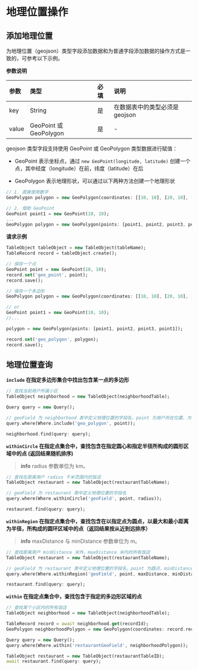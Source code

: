 # 地理位置操作

## 添加地理位置

为地理位置（geojson）类型字段添加数据和为普通字段添加数据的操作方式是一致的，可参考以下示例。

**参数说明**

| 参数   | 类型                     | 必填 | 说明 |
| :---- | :---------------------- | :--- | :--- |
| key   | String                  | 是   | 在数据表中的类型必须是 geojson |
| value | GeoPoint 或 GeoPolygon   | 是   | - |

geojson 类型字段支持使用 GeoPoint 或 GeoPolygon 类型数据进行赋值：

* GeoPoint 表示坐标点，通过 `new GeoPoint(longitude, latitude)` 创建一个点，其中经度（longitude）在前，纬度（latitude）在后

* GeoPolygon 表示地理形状，可以通过以下两种方法创建一个地理形状

```dart
// 1. 直接使用数字
GeoPolygon polygon = new GeoPolygon(coordinates: [[10, 10], [20, 10], [30, 20], [10, 10]]);

// 2. 借助 GeoPoint
GeoPoint point1 = new GeoPoint(10, 10);
...
GeoPolygon polygon = new GeoPolygon(points: [point1, point2, point3, point1]);
```

**请求示例**

```dart
TableObject tableObject = new TableObject(tableName);
TableRecord record = tableObject.create();

// 保存一个点
GeoPoint point = new GeoPoint(10, 10);
record.set('geo_point', point);
record.save();

// 保存一个多边形
GeoPolygon polygon = new GeoPolygon(coordinates: [[10, 10], [20, 10], [30, 20], [10, 10]]); // 前后两点相同，即需构成一个闭环

// or
GeoPoint point1 = new GeoPoint(10, 10);
//...

polygon = new GeoPolygon(points: [point1, point2, point3, point1]);

record.set('geo_polygon', polygon);
record.save();
```


## 地理位置查询

**`include` 在指定多边形集合中找出包含某一点的多边形**

```dart
// 查找当前用户所属小区
TableObject neighborhood = new TableObject(neighborhoodTable);

Query query = new Query();

// geoField 为 neighborhood 表中定义地理位置的字段名，point 为用户所在位置，为 GeoPoint 类型
query.where(Where.include('geo_polygon', point));

neighborhood.find(query: query);
```

**`withinCircle` 在指定点集合中，查找包含在指定圆心和指定半径所构成的圆形区域中的点 (返回结果随机排序)**

> **info**
> radius 参数单位为 km。

```dart
// 查找在距离用户 radius 千米范围内的饭店
TableObject restaurant = new TableObject(restaurantTableName);

// geoField 为 restaurant 表中定义地理位置的字段名
query.where(Where.withinCircle('geoField', point, radius));

restaurant.find(query: query);
```

**`withinRegion` 在指定点集合中，查找包含在以指定点为圆点，以最大和最小距离为半径，所构成的圆环区域中的点（返回结果按从近到远排序）**

> **info**
> maxDistance 与 minDistance 参数单位为 m。

```dart
// 查找距离用户 minDistance 米外，maxDistance 米内的所有饭店
TableObject restaurant = new TableObject(restaurantTableName);

// geoField 为 restaurant 表中定义地理位置的字段名，point 为圆点，minDistance 不指定默认为 0
query.where(Where.withinRegion('geoField', point, maxDistance, minDistance));

restaurant.find(query: query);
```


**`within` 在指定点集合中，查找包含于指定的多边形区域的点**

```dart
// 查找某个小区内的所有饭店
TableObject neighborhood = new TableObject(neighborhoodTable);

TableRecord record = await neighborhood.get(recordId);
GeoPolygon neighborhoodPolygon = new GeoPolygon(coordinates: record.recordInfo['geo_polygon']['coordinates'][0]);

Query query = new Query();
query.where(Where.within('restaurantGeoField', neighborhoodPolygon));

TableObject restaurant = new TableObject(restaurantTableID);
await restaurant.find(query: query);
```